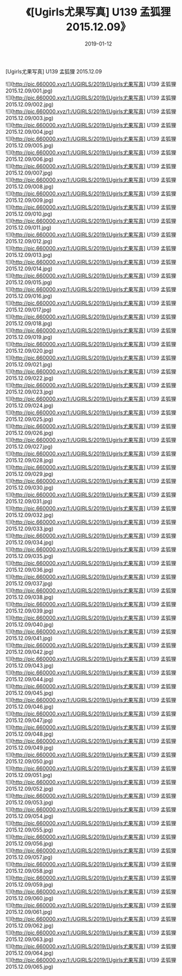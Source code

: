 ﻿---
layout: post
title:  《[Ugirls尤果写真] U139 孟狐狸 2015.12.09》
date:   2019-01-12
img: http://pic.660000.xyz/1:/UGIRLS/2019/[Ugirls尤果写真] U139 孟狐狸 2015.12.09/000.jpg
categories: [美女, 清纯, 唯美]
---

[Ugirls尤果写真] U139 孟狐狸 2015.12.09

 ![](http://pic.660000.xyz/1:/UGIRLS/2019/[Ugirls尤果写真] U139 孟狐狸 2015.12.09/001.jpg) <br>![](http://pic.660000.xyz/1:/UGIRLS/2019/[Ugirls尤果写真] U139 孟狐狸 2015.12.09/002.jpg) <br>![](http://pic.660000.xyz/1:/UGIRLS/2019/[Ugirls尤果写真] U139 孟狐狸 2015.12.09/003.jpg) <br>![](http://pic.660000.xyz/1:/UGIRLS/2019/[Ugirls尤果写真] U139 孟狐狸 2015.12.09/004.jpg) <br>![](http://pic.660000.xyz/1:/UGIRLS/2019/[Ugirls尤果写真] U139 孟狐狸 2015.12.09/005.jpg) <br>![](http://pic.660000.xyz/1:/UGIRLS/2019/[Ugirls尤果写真] U139 孟狐狸 2015.12.09/006.jpg) <br>![](http://pic.660000.xyz/1:/UGIRLS/2019/[Ugirls尤果写真] U139 孟狐狸 2015.12.09/007.jpg) <br>![](http://pic.660000.xyz/1:/UGIRLS/2019/[Ugirls尤果写真] U139 孟狐狸 2015.12.09/008.jpg) <br>![](http://pic.660000.xyz/1:/UGIRLS/2019/[Ugirls尤果写真] U139 孟狐狸 2015.12.09/009.jpg) <br>![](http://pic.660000.xyz/1:/UGIRLS/2019/[Ugirls尤果写真] U139 孟狐狸 2015.12.09/010.jpg) <br>![](http://pic.660000.xyz/1:/UGIRLS/2019/[Ugirls尤果写真] U139 孟狐狸 2015.12.09/011.jpg) <br>![](http://pic.660000.xyz/1:/UGIRLS/2019/[Ugirls尤果写真] U139 孟狐狸 2015.12.09/012.jpg) <br>![](http://pic.660000.xyz/1:/UGIRLS/2019/[Ugirls尤果写真] U139 孟狐狸 2015.12.09/013.jpg) <br>![](http://pic.660000.xyz/1:/UGIRLS/2019/[Ugirls尤果写真] U139 孟狐狸 2015.12.09/014.jpg) <br>![](http://pic.660000.xyz/1:/UGIRLS/2019/[Ugirls尤果写真] U139 孟狐狸 2015.12.09/015.jpg) <br>![](http://pic.660000.xyz/1:/UGIRLS/2019/[Ugirls尤果写真] U139 孟狐狸 2015.12.09/016.jpg) <br>![](http://pic.660000.xyz/1:/UGIRLS/2019/[Ugirls尤果写真] U139 孟狐狸 2015.12.09/017.jpg) <br>![](http://pic.660000.xyz/1:/UGIRLS/2019/[Ugirls尤果写真] U139 孟狐狸 2015.12.09/018.jpg) <br>![](http://pic.660000.xyz/1:/UGIRLS/2019/[Ugirls尤果写真] U139 孟狐狸 2015.12.09/019.jpg) <br>![](http://pic.660000.xyz/1:/UGIRLS/2019/[Ugirls尤果写真] U139 孟狐狸 2015.12.09/020.jpg) <br>![](http://pic.660000.xyz/1:/UGIRLS/2019/[Ugirls尤果写真] U139 孟狐狸 2015.12.09/021.jpg) <br>![](http://pic.660000.xyz/1:/UGIRLS/2019/[Ugirls尤果写真] U139 孟狐狸 2015.12.09/022.jpg) <br>![](http://pic.660000.xyz/1:/UGIRLS/2019/[Ugirls尤果写真] U139 孟狐狸 2015.12.09/023.jpg) <br>![](http://pic.660000.xyz/1:/UGIRLS/2019/[Ugirls尤果写真] U139 孟狐狸 2015.12.09/024.jpg) <br>![](http://pic.660000.xyz/1:/UGIRLS/2019/[Ugirls尤果写真] U139 孟狐狸 2015.12.09/025.jpg) <br>![](http://pic.660000.xyz/1:/UGIRLS/2019/[Ugirls尤果写真] U139 孟狐狸 2015.12.09/026.jpg) <br>![](http://pic.660000.xyz/1:/UGIRLS/2019/[Ugirls尤果写真] U139 孟狐狸 2015.12.09/027.jpg) <br>![](http://pic.660000.xyz/1:/UGIRLS/2019/[Ugirls尤果写真] U139 孟狐狸 2015.12.09/028.jpg) <br>![](http://pic.660000.xyz/1:/UGIRLS/2019/[Ugirls尤果写真] U139 孟狐狸 2015.12.09/029.jpg) <br>![](http://pic.660000.xyz/1:/UGIRLS/2019/[Ugirls尤果写真] U139 孟狐狸 2015.12.09/030.jpg) <br>![](http://pic.660000.xyz/1:/UGIRLS/2019/[Ugirls尤果写真] U139 孟狐狸 2015.12.09/031.jpg) <br>![](http://pic.660000.xyz/1:/UGIRLS/2019/[Ugirls尤果写真] U139 孟狐狸 2015.12.09/032.jpg) <br>![](http://pic.660000.xyz/1:/UGIRLS/2019/[Ugirls尤果写真] U139 孟狐狸 2015.12.09/033.jpg) <br>![](http://pic.660000.xyz/1:/UGIRLS/2019/[Ugirls尤果写真] U139 孟狐狸 2015.12.09/034.jpg) <br>![](http://pic.660000.xyz/1:/UGIRLS/2019/[Ugirls尤果写真] U139 孟狐狸 2015.12.09/035.jpg) <br>![](http://pic.660000.xyz/1:/UGIRLS/2019/[Ugirls尤果写真] U139 孟狐狸 2015.12.09/036.jpg) <br>![](http://pic.660000.xyz/1:/UGIRLS/2019/[Ugirls尤果写真] U139 孟狐狸 2015.12.09/037.jpg) <br>![](http://pic.660000.xyz/1:/UGIRLS/2019/[Ugirls尤果写真] U139 孟狐狸 2015.12.09/038.jpg) <br>![](http://pic.660000.xyz/1:/UGIRLS/2019/[Ugirls尤果写真] U139 孟狐狸 2015.12.09/039.jpg) <br>![](http://pic.660000.xyz/1:/UGIRLS/2019/[Ugirls尤果写真] U139 孟狐狸 2015.12.09/040.jpg) <br>![](http://pic.660000.xyz/1:/UGIRLS/2019/[Ugirls尤果写真] U139 孟狐狸 2015.12.09/041.jpg) <br>![](http://pic.660000.xyz/1:/UGIRLS/2019/[Ugirls尤果写真] U139 孟狐狸 2015.12.09/042.jpg) <br>![](http://pic.660000.xyz/1:/UGIRLS/2019/[Ugirls尤果写真] U139 孟狐狸 2015.12.09/043.jpg) <br>![](http://pic.660000.xyz/1:/UGIRLS/2019/[Ugirls尤果写真] U139 孟狐狸 2015.12.09/044.jpg) <br>![](http://pic.660000.xyz/1:/UGIRLS/2019/[Ugirls尤果写真] U139 孟狐狸 2015.12.09/045.jpg) <br>![](http://pic.660000.xyz/1:/UGIRLS/2019/[Ugirls尤果写真] U139 孟狐狸 2015.12.09/046.jpg) <br>![](http://pic.660000.xyz/1:/UGIRLS/2019/[Ugirls尤果写真] U139 孟狐狸 2015.12.09/047.jpg) <br>![](http://pic.660000.xyz/1:/UGIRLS/2019/[Ugirls尤果写真] U139 孟狐狸 2015.12.09/048.jpg) <br>![](http://pic.660000.xyz/1:/UGIRLS/2019/[Ugirls尤果写真] U139 孟狐狸 2015.12.09/049.jpg) <br>![](http://pic.660000.xyz/1:/UGIRLS/2019/[Ugirls尤果写真] U139 孟狐狸 2015.12.09/050.jpg) <br>![](http://pic.660000.xyz/1:/UGIRLS/2019/[Ugirls尤果写真] U139 孟狐狸 2015.12.09/051.jpg) <br>![](http://pic.660000.xyz/1:/UGIRLS/2019/[Ugirls尤果写真] U139 孟狐狸 2015.12.09/052.jpg) <br>![](http://pic.660000.xyz/1:/UGIRLS/2019/[Ugirls尤果写真] U139 孟狐狸 2015.12.09/053.jpg) <br>![](http://pic.660000.xyz/1:/UGIRLS/2019/[Ugirls尤果写真] U139 孟狐狸 2015.12.09/054.jpg) <br>![](http://pic.660000.xyz/1:/UGIRLS/2019/[Ugirls尤果写真] U139 孟狐狸 2015.12.09/055.jpg) <br>![](http://pic.660000.xyz/1:/UGIRLS/2019/[Ugirls尤果写真] U139 孟狐狸 2015.12.09/056.jpg) <br>![](http://pic.660000.xyz/1:/UGIRLS/2019/[Ugirls尤果写真] U139 孟狐狸 2015.12.09/057.jpg) <br>![](http://pic.660000.xyz/1:/UGIRLS/2019/[Ugirls尤果写真] U139 孟狐狸 2015.12.09/058.jpg) <br>![](http://pic.660000.xyz/1:/UGIRLS/2019/[Ugirls尤果写真] U139 孟狐狸 2015.12.09/059.jpg) <br>![](http://pic.660000.xyz/1:/UGIRLS/2019/[Ugirls尤果写真] U139 孟狐狸 2015.12.09/060.jpg) <br>![](http://pic.660000.xyz/1:/UGIRLS/2019/[Ugirls尤果写真] U139 孟狐狸 2015.12.09/061.jpg) <br>![](http://pic.660000.xyz/1:/UGIRLS/2019/[Ugirls尤果写真] U139 孟狐狸 2015.12.09/062.jpg) <br>![](http://pic.660000.xyz/1:/UGIRLS/2019/[Ugirls尤果写真] U139 孟狐狸 2015.12.09/063.jpg) <br>![](http://pic.660000.xyz/1:/UGIRLS/2019/[Ugirls尤果写真] U139 孟狐狸 2015.12.09/064.jpg) <br>![](http://pic.660000.xyz/1:/UGIRLS/2019/[Ugirls尤果写真] U139 孟狐狸 2015.12.09/065.jpg) <br>